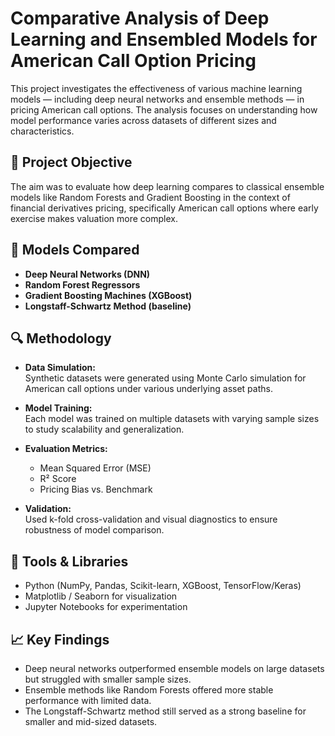 # Comparative Analysis of Deep Learning and Ensembled Models for American Call Option Pricing

This project investigates the effectiveness of various machine learning models — including deep neural networks and ensemble methods — in pricing American call options. The analysis focuses on understanding how model performance varies across datasets of different sizes and characteristics.

## 📘 Project Objective

The aim was to evaluate how deep learning compares to classical ensemble models like Random Forests and Gradient Boosting in the context of financial derivatives pricing, specifically American call options where early exercise makes valuation more complex.

## 🧠 Models Compared

- **Deep Neural Networks (DNN)**
- **Random Forest Regressors**
- **Gradient Boosting Machines (XGBoost)**
- **Longstaff-Schwartz Method (baseline)**

## 🔍 Methodology

- **Data Simulation:**  
  Synthetic datasets were generated using Monte Carlo simulation for American call options under various underlying asset paths.

- **Model Training:**  
  Each model was trained on multiple datasets with varying sample sizes to study scalability and generalization.

- **Evaluation Metrics:**  
  - Mean Squared Error (MSE)  
  - R² Score  
  - Pricing Bias vs. Benchmark

- **Validation:**  
  Used k-fold cross-validation and visual diagnostics to ensure robustness of model comparison.

## 🧰 Tools & Libraries

- Python (NumPy, Pandas, Scikit-learn, XGBoost, TensorFlow/Keras)
- Matplotlib / Seaborn for visualization
- Jupyter Notebooks for experimentation

## 📈 Key Findings

- Deep neural networks outperformed ensemble models on large datasets but struggled with smaller sample sizes.
- Ensemble methods like Random Forests offered more stable performance with limited data.
- The Longstaff-Schwartz method still served as a strong baseline for smaller and mid-sized datasets.
